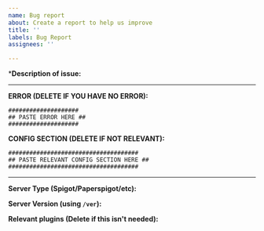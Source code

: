 ```yaml
---
name: Bug report
about: Create a report to help us improve
title: ''
labels: Bug Report
assignees: ''

---
```


***Description of issue:**

---

**ERROR (DELETE IF YOU HAVE NO ERROR):**
```
####################
## PASTE ERROR HERE ##
####################
```

**CONFIG SECTION (DELETE IF NOT RELEVANT):**
```
#####################################
## PASTE RELEVANT CONFIG SECTION HERE ##
#####################################
```

---

**Server Type (Spigot/Paperspigot/etc):** 

**Server Version (using `/ver`):** 

**Relevant plugins (Delete if this isn't needed):**
